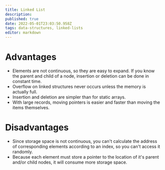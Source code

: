```yaml
---
title: Linked List
description: 
published: true
date: 2022-05-01T23:03:50.958Z
tags: data-structures, linked-lists
editor: markdown
---
```


# Advantages
- Elements are not continuous, so they are easy to expand. If you know the parent and child of a node, insertion or deletion can be done in constant time. 
- Overflow on linked structures never occurs unless the memory is actually full.
- Insertion and deletion are simpler than for static arrays. 
- With large records, moving pointers is easier and faster than moving the items themselves.
# Disadvantages
- Since storage space is not continuous, you can't calculate the address of corresponding elements according to an index, so you can't access it randomly. 
- Because each element must store a pointer to the location of it's parent and/or child nodes, it will consume more storage space. 